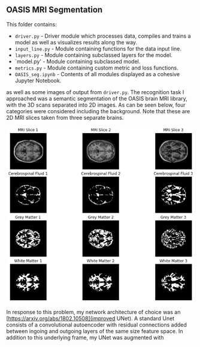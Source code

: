 ## OASIS MRI Segmentation
This folder contains:
* `driver.py` - Driver module which processes data, compiles and trains a model as well as visualizes results
along the way.
* `input_line.py` - Module containing functions for the data input line.
* `layers.py` - Module containing subclassed layers for the model.
* `model.py' - Module containing subclassed model.
* `metrics.py` - Module containing custom metric and loss functions.
* `OASIS_seg.ipynb` - Contents of all modules displayed as a cohesive Jupyter Notebook.

as well as some images of output from `driver.py`. The recognition task I approached was a semantic segmentation 
of the OASIS brain MRI library, with the 3D scans separated into 2D images. As can be seen below, four categories 
were considered including the background. Note that these are 2D MRI slices taken from three separate brains.

![Ground truth input images and segmentation masks.](oasis.png)

In response to this problem, my network architecture of choice was an [https://arxiv.org/abs/1802.10508](improved UNet). 
A standard Unet consists of a convolutional autoencoder with residual connections added between ingoing and outgoing 
layers of the same size feature space. In addition to this underlying frame, my UNet was augmented with 
